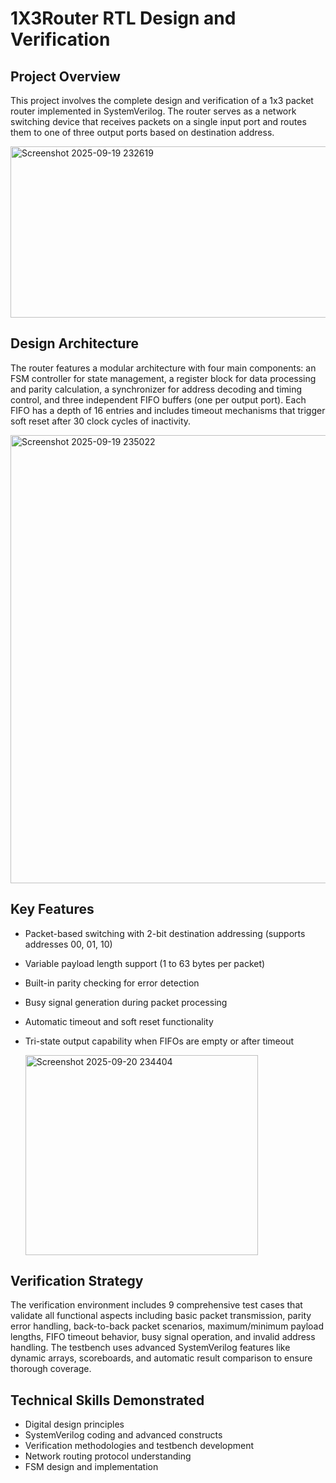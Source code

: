 # 1X3Router RTL Design and Verification

## Project Overview
This project involves the complete design and verification of a 1x3 packet router implemented in SystemVerilog. The router serves as a network switching device that receives packets on a single input port and routes them to one of three output ports based on destination address.

<img width="679" height="274" alt="Screenshot 2025-09-19 232619" src="https://github.com/user-attachments/assets/12f885fe-e814-4565-93f1-e50777677147" />

## Design Architecture
The router features a modular architecture with four main components: an FSM controller for state management, a register block for data processing and parity calculation, a synchronizer for address decoding and timing control, and three independent FIFO buffers (one per output port). Each FIFO has a depth of 16 entries and includes timeout mechanisms that trigger soft reset after 30 clock cycles of inactivity.

<img width="994" height="717" alt="Screenshot 2025-09-19 235022" src="https://github.com/user-attachments/assets/9c56872c-0d90-4005-baae-55932d7f8656" />

## Key Features
- Packet-based switching with 2-bit destination addressing (supports addresses 00, 01, 10)
- Variable payload length support (1 to 63 bytes per packet)
- Built-in parity checking for error detection
- Busy signal generation during packet processing
- Automatic timeout and soft reset functionality
- Tri-state output capability when FIFOs are empty or after timeout

  <img width="372" height="320" alt="Screenshot 2025-09-20 234404" src="https://github.com/user-attachments/assets/232a4b27-89d0-4747-a485-7598adda9bfd" />


## Verification Strategy
The verification environment includes 9 comprehensive test cases that validate all functional aspects including basic packet transmission, parity error handling, back-to-back packet scenarios, maximum/minimum payload lengths, FIFO timeout behavior, busy signal operation, and invalid address handling. The testbench uses advanced SystemVerilog features like dynamic arrays, scoreboards, and automatic result comparison to ensure thorough coverage.

## Technical Skills Demonstrated
- Digital design principles
- SystemVerilog coding and advanced constructs
- Verification methodologies and testbench development
- Network routing protocol understanding
- FSM design and implementation
